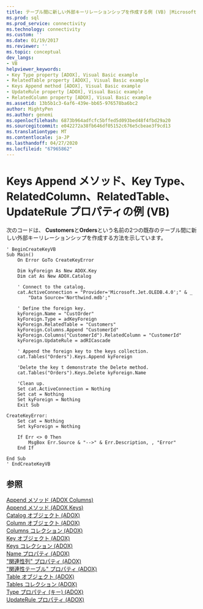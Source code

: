 ```yaml
---
title: テーブル間に新しい外部キーリレーションシップを作成する例 (VB) |Microsoft Docs
ms.prod: sql
ms.prod_service: connectivity
ms.technology: connectivity
ms.custom: ''
ms.date: 01/19/2017
ms.reviewer: ''
ms.topic: conceptual
dev_langs:
- VB
helpviewer_keywords:
- Key Type property [ADOX], Visual Basic example
- RelatedTable property [ADOX], Visual Basic example
- Keys Append method [ADOX], Visual Basic example
- UpdateRule property [ADOX], Visual Basic example
- RelatedColumn property [ADOX], Visual Basic example
ms.assetid: 13b5b1c3-6af6-439e-bb65-976578ba6bc2
author: MightyPen
ms.author: genemi
ms.openlocfilehash: 6873b964adfcfc5bffed5d093bed48f4fbd29a20
ms.sourcegitcommit: e042272a38fb646df05152c676e5cbeae3f9cd13
ms.translationtype: MT
ms.contentlocale: ja-JP
ms.lasthandoff: 04/27/2020
ms.locfileid: "67965862"
---
```

# <a name="keys-append-method-key-type-relatedcolumn-relatedtable-and-updaterule-properties-example-vb"></a>Keys Append メソッド、Key Type、RelatedColumn、RelatedTable、UpdateRule プロパティの例 (VB)
次のコードは、 **Customers**と**Orders**という名前の2つの既存のテーブル間に新しい外部キーリレーションシップを作成する方法を示しています。  
  
```  
' BeginCreateKeyVB  
Sub Main()  
    On Error GoTo CreateKeyError  
  
    Dim kyForeign As New ADOX.Key  
    Dim cat As New ADOX.Catalog  
  
    ' Connect to the catalog.  
    cat.ActiveConnection = "Provider='Microsoft.Jet.OLEDB.4.0';" & _  
        "Data Source='Northwind.mdb';"  
  
    ' Define the foreign key.  
    kyForeign.Name = "CustOrder"  
    kyForeign.Type = adKeyForeign  
    kyForeign.RelatedTable = "Customers"  
    kyForeign.Columns.Append "CustomerId"  
    kyForeign.Columns("CustomerId").RelatedColumn = "CustomerId"  
    kyForeign.UpdateRule = adRICascade  
  
    ' Append the foreign key to the keys collection.  
    cat.Tables("Orders").Keys.Append kyForeign  
  
    'Delete the key t demonstrate the Delete method.  
    cat.Tables("Orders").Keys.Delete kyForeign.Name  
  
    'Clean up.  
    Set cat.ActiveConnection = Nothing  
    Set cat = Nothing  
    Set kyForeign = Nothing  
    Exit Sub  
  
CreateKeyError:  
    Set cat = Nothing  
    Set kyForeign = Nothing  
  
    If Err <> 0 Then  
        MsgBox Err.Source & "-->" & Err.Description, , "Error"  
    End If  
  
End Sub  
' EndCreateKeyVB  
```  
  
## <a name="see-also"></a>参照  
 [Append メソッド (ADOX Columns)](../../../ado/reference/adox-api/append-method-adox-columns.md)   
 [Append メソッド (ADOX Keys)](../../../ado/reference/adox-api/append-method-adox-keys.md)   
 [Catalog オブジェクト (ADOX)](../../../ado/reference/adox-api/catalog-object-adox.md)   
 [Column オブジェクト (ADOX)](../../../ado/reference/adox-api/column-object-adox.md)   
 [Columns コレクション (ADOX)](../../../ado/reference/adox-api/columns-collection-adox.md)   
 [Key オブジェクト (ADOX)](../../../ado/reference/adox-api/key-object-adox.md)   
 [Keys コレクション (ADOX)](../../../ado/reference/adox-api/keys-collection-adox.md)   
 [Name プロパティ (ADOX)](../../../ado/reference/adox-api/name-property-adox.md)   
 ["関連性列" プロパティ (ADOX)](../../../ado/reference/adox-api/relatedcolumn-property-adox.md)   
 ["関連性テーブル" プロパティ (ADOX)](../../../ado/reference/adox-api/relatedtable-property-adox.md)   
 [Table オブジェクト (ADOX)](../../../ado/reference/adox-api/table-object-adox.md)   
 [Tables コレクション (ADOX)](../../../ado/reference/adox-api/tables-collection-adox.md)   
 [Type プロパティ (キー) (ADOX)](../../../ado/reference/adox-api/type-property-key-adox.md)   
 [UpdateRule プロパティ (ADOX)](../../../ado/reference/adox-api/updaterule-property-adox.md)
